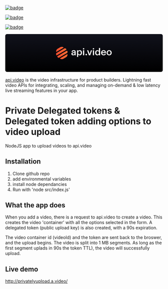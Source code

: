 [![badge](https://img.shields.io/twitter/follow/api_video?style=social)](https://twitter.com/intent/follow?screen_name=api_video)

[![badge](https://img.shields.io/github/stars/apivideo/privatedelegatedtoken?style=social)](https://github.com/apivideo/privatedelegatedtoken)

[![badge](https://img.shields.io/discourse/topics?server=https%3A%2F%2Fcommunity.api.video)](https://community.api.video)

![](https://github.com/apivideo/API_OAS_file/blob/master/apivideo_banner.png)


[api.video](https://api.video) is the video infrastructure for product builders. Lightning fast video APIs for integrating, scaling, and managing on-demand & low latency live streaming features in your app.


# Private Delegated tokens & Delegated token adding options to video upload
NodeJS app to upload videos to api.video

## Installation 

1. Clone github repo
2. add environmental variables
3. install node dependancies
4. Run with 'node src/index.js'

## What the app does

When you add a video, there is a request to api.video to create a video. This creates the video 'container' with all the options selected in the form.  A delegated token (public upload key) is also created, with a 90s expiration.

The video container id (videoId) and the token are sent back to the broswer, and the upload begins.  The video is split into 1 MB segments. As long as the first segment uplads in 90s the token TTL), the video will successfully upload.

## Live demo

http://privatelyupload.a.video/
